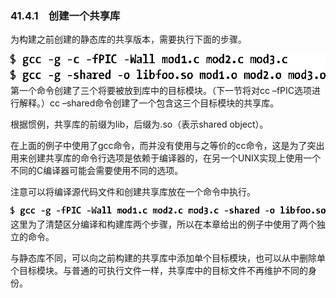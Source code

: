 ### 41.4.1　创建一个共享库

为构建之前创建的静态库的共享版本，需要执行下面的步骤。



![1027.png](../images/1027.png)
第一个命令创建了三个将要被放到库中的目标模块。（下一节将对cc –fPIC选项进行解释。）cc –shared命令创建了一个包含这三个目标模块的共享库。

根据惯例，共享库的前缀为lib，后缀为.so（表示shared object）。

在上面的例子中使用了gcc命令，而并没有使用与之等价的cc命令，这是为了突出用来创建共享库的命令行选项是依赖于编译器的，在另一个UNIX实现上使用一个不同的C编译器可能会需要使用不同的选项。

注意可以将编译源代码文件和创建共享库放在一个命令中执行。



![1028.png](../images/1028.png)
这里为了清楚区分编译和构建库两个步骤，所以在本章给出的例子中使用了两个独立的命令。

与静态库不同，可以向之前构建的共享库中添加单个目标模块，也可以从中删除单个目标模块。与普通的可执行文件一样，共享库中的目标文件不再维护不同的身份。

